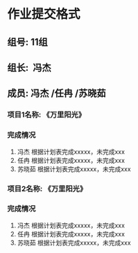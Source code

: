 # 作业提交格式
## 组号:  11组
## 组长:  冯杰  
## 成员:  冯杰 /任冉 /苏晓茹

### 项目1名称: 《万里阳光》
### 完成情况
1. 冯杰 根据计划表完成xxxxx，未完成xxx
2. 任冉 根据计划表完成xxxxx，未完成xxx
3. 苏晓茹  根据计划表完成xxxxx，未完成xxx


### 项目2名称: 《万里阳光》
### 完成情况
1. 冯杰 根据计划表完成xxxxx，未完成xxx
2. 任冉 根据计划表完成xxxxx，未完成xxx
3. 苏晓茹  根据计划表完成xxxxx，未完成xxx
